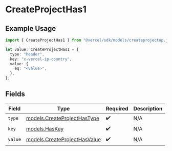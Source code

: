 # CreateProjectHas1

## Example Usage

```typescript
import { CreateProjectHas1 } from "@vercel/sdk/models/createprojectop.js";

let value: CreateProjectHas1 = {
  type: "header",
  key: "x-vercel-ip-country",
  value: {
    eq: "<value>",
  },
};
```

## Fields

| Field                                                              | Type                                                               | Required                                                           | Description                                                        |
| ------------------------------------------------------------------ | ------------------------------------------------------------------ | ------------------------------------------------------------------ | ------------------------------------------------------------------ |
| `type`                                                             | [models.CreateProjectHasType](../models/createprojecthastype.md)   | :heavy_check_mark:                                                 | N/A                                                                |
| `key`                                                              | [models.HasKey](../models/haskey.md)                               | :heavy_check_mark:                                                 | N/A                                                                |
| `value`                                                            | [models.CreateProjectHasValue](../models/createprojecthasvalue.md) | :heavy_check_mark:                                                 | N/A                                                                |